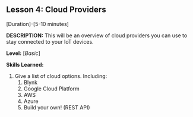 ## Lesson 4: Cloud Providers
[Duration]-[5-10 minutes]

**DESCRIPTION:** This will be an overview of cloud providers you can use
				 to stay connected to your IoT devices.

**Level:** [*Basic*]

**Skills Learned:**
1. Give a list of cloud options. Including:
	1. Blynk
	2. Google Cloud Platform
	3. AWS
	4. Azure
	5. Build your own! (REST API)
